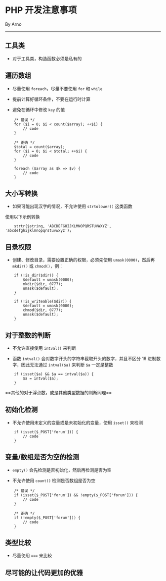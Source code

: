 # PHP 开发注意事项

By Arno

---

## 工具类

* 对于工具类，构造函数必须是私有的

## 遍历数组

* 尽量使用 `foreach`，尽量不要使用 `for` 和 `while`

* 提前计算好循环条件，不要在运行时计算

* 避免在循环中修改 `key` 的值

```
	/* 错误 */
	for ($i = 0; $i < count($array); ++$i) {
		// code
	}

	/* 正确 */
	$total = count($array);
	for ($i = 0; $i < $total; ++$i) {
		// code
	}

	foreach ($array as $k => $v) {
		// code
	}
```

## 大小写转换

* 如果可能出现汉字的情况，不允许使用 `strtolower()` 这类函数

使用以下示例转换

```
	strtr($string, 'ABCDEFGHIJKLMNOPQRSTUVWXYZ', 'abcdefghijklmnopqrstuvwxyz');
```

## 目录权限

* 创建、修改目录，需要设置正确的权限，必须先使用 `umask(0000)`，然后再 `mkdir()` 或 `chmod()`，例：

```
	if (!is_dir($dir)) {
		$default = umask(0000);
		mkdir($dir, 0777);
		umask($default);
	}

	if (!is_writeable($dir)) {
		$default = umask(0000);
		chmod($dir, 0777);
		umask($default);
	}
```

## 对于整数的判断

* 不允许直接使用 `intval()` 来判断

* 函数 `intval()` 会对数字开头的字符串截取开头的数字，并且不区分 16 进制数字，因此无法通过 `intval($a)` 来判断 `$a` 一定是整数

```
	if (isset($a) && $a == intval($a)) {
		$a = intval($a);
	}
```

==其他的对于浮点数，或是其他类型数据的判断同理==

## 初始化检测

* 不允许使用未定义的变量或是未初始化的变量，使用 `isset()` 来检测

```
	if (isset($_POST['forum'])) {
		// code
	}
```

## 变量/数组是否为空的检测

* `empty()` 会先检测是否初始化，然后再检测是否为空

* 不允许使用 `count()` 检测是否数组是否为空

```
	/* 错误 */
	if (isset($_POST['forum']) && !empty($_POST['forum'])) {
		// code
	}

	/* 正确 */
	if (!empty($_POST['forum'])) {
		// code
	}
```

## 类型比较

* 尽量使用 `===` 来比较

## 尽可能的让代码更加的优雅
